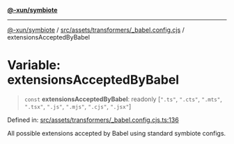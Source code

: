 [**@-xun/symbiote**](../../../../../README.md)

***

[@-xun/symbiote](../../../../../README.md) / [src/assets/transformers/\_babel.config.cjs](../README.md) / extensionsAcceptedByBabel

# Variable: extensionsAcceptedByBabel

> `const` **extensionsAcceptedByBabel**: readonly \[`".ts"`, `".cts"`, `".mts"`, `".tsx"`, `".js"`, `".mjs"`, `".cjs"`, `".jsx"`\]

Defined in: [src/assets/transformers/\_babel.config.cjs.ts:136](https://github.com/Xunnamius/symbiote/blob/908c431db89704ad2ba40df41a9bf223c568ccfa/src/assets/transformers/_babel.config.cjs.ts#L136)

All possible extensions accepted by Babel using standard symbiote configs.
